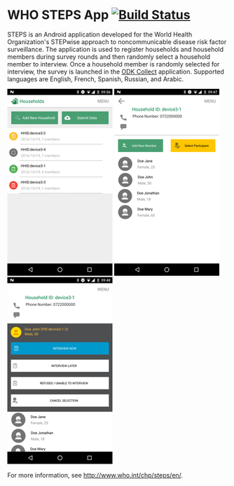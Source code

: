 # WHO STEPS App [![Build Status](http://drone.onalabs.org/api/badges/onaio/steps-app/status.svg)](http://drone.onalabs.org/onaio/steps-app)

STEPS is an Android application developed for the World Health Organization's STEPwise approach to noncommunicable disease risk factor surveillance. The application is used to register households and household members during survey rounds and then randomly select a household member to interview. Once a household member is randomly selected for interview, the survey is launched in the [ODK Collect](https://opendatakit.org/use/collect/) application. Supported languages are English, French, Spanish, Russian, and Arabic.

![screenshot 1](screenshots/screen1.png) ![screenshot 2](screenshots/screen2.png) ![screenshot 3](screenshots/screen3.png)

For more information, see http://www.who.int/chp/steps/en/.
